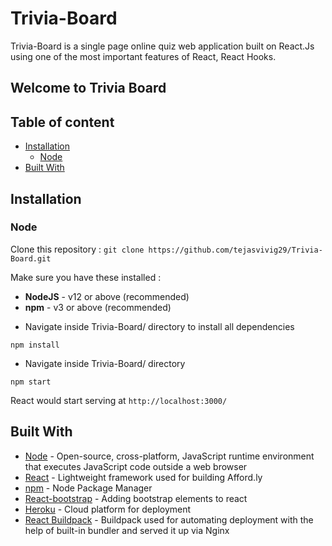 # **Trivia-Board**

Trivia-Board is a single page online quiz web application built on React.Js using one of the most important features of React, React Hooks.

## Welcome to Trivia Board



## Table of content

- [Installation](#installation)
  - [Node](#Node)
- [Built With](#built-with)

## Installation

### Node

Clone this repository :
`git clone https://github.com/tejasvivig29/Trivia-Board.git`

Make sure you have these installed :

- **NodeJS** - v12 or above (recommended)
- **npm** - v3 or above (recommended)

* Navigate inside Trivia-Board/ directory to install all dependencies

```
npm install
```

- Navigate inside Trivia-Board/ directory

```
npm start
```

React would start serving at `http://localhost:3000/`

## Built With

- [Node](https://nodejs.org/en/docs/) - Open-source, cross-platform, JavaScript runtime environment that executes JavaScript code outside a web browser
- [React](https://reactjs.org/docs/getting-started.html) - Lightweight framework used for building Afford.ly
- [npm](https://docs.npmjs.com) - Node Package Manager
- [React-bootstrap](https://react-bootstrap.github.io/getting-started/introduction) - Adding bootstrap elements to react
- [Heroku](https://heroku.com) - Cloud platform for deployment
- [React Buildpack](https://github.com/mars/create-react-app-buildpack) - Buildpack used for automating deployment with the help of built-in bundler and served it up via Nginx

